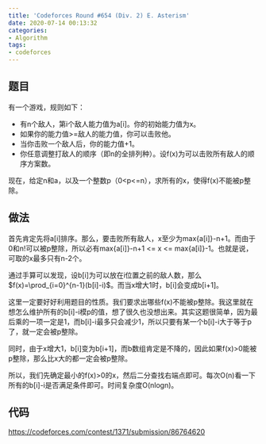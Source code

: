```yaml
---
title: 'Codeforces Round #654 (Div. 2) E. Asterism'
date: 2020-07-14 00:13:32
categories:
- Algorithm
tags:
- codeforces
---
```


## 题目

有一个游戏，规则如下：
- 有n个敌人，第i个敌人能力值为a[i]。你的初始能力值为x。
- 如果你的能力值>=敌人的能力值，你可以击败他。
- 当你击败一个敌人后，你的能力值+1。
- 你任意调整打敌人的顺序（即n的全排列种）。设f(x)为可以击败所有敌人的顺序方案数。

现在，给定n和a，以及一个整数p（0\<p<=n），求所有的x，使得f(x)不能被p整除。

## 做法

首先肯定先将a[i]排序。那么，要击败所有敌人，x至少为max{a[i]}-n+1。而由于0和n!可以被p整除，所以必有max{a[i]}-n+1 <= x <= max{a[i]}-1。也就是说，可取的x最多只有n-2个。

通过手算可以发现，设b[i]为可以放在i位置之前的敌人数，那么$f(x)=\prod_{i=0}^{n-1}(b[i]-i)$。而当x增大1时，b[i]会变成b[i+1]。

这里一定要好好利用题目的性质。我们要求出哪些f(x)不能被p整除。我这里就在想怎么维护所有的b[i]-i模p的值，想了很久也没想出来。其实这题很简单，因为最后乘的一项一定是1，而b[i]-i最多只会减少1，所以只要有某一个b[i]-i大于等于p了，就一定会被p整除。

同时，由于x增大1，b[i]变为b[i+1]，而b数组肯定是不降的，因此如果f(x)>0能被p整除，那么比x大的都一定会被p整除。

所以，我们先确定最小的f(x)>0的x，然后二分查找右端点即可。每次O(n)看一下所有的b[i]-i是否满足条件即可。时间复杂度O(nlogn)。

## 代码

https://codeforces.com/contest/1371/submission/86764620